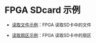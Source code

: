 FPGA SDcard 示例
===========================

* [读取文件示例](https://github.com/WangXuan95/FPGA-SDcard-Reader/blob/master/example/ReadFile/ "读取文件示例")：FPGA 读取SD卡中的文件

* [读取扇区示例](https://github.com/WangXuan95/FPGA-SDcard-Reader/blob/master/example/ReadSector/ "读取扇区示例")：FPGA 读取SD卡中的扇区
